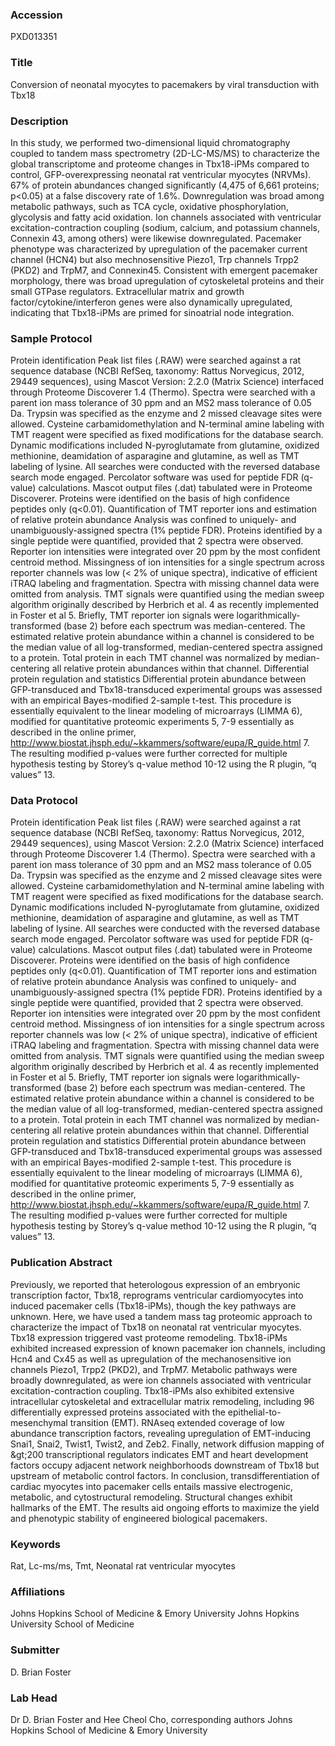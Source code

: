 ### Accession
PXD013351

### Title
Conversion of neonatal myocytes to pacemakers by viral transduction with Tbx18

### Description
In this study, we performed two-dimensional liquid chromatography coupled to tandem mass spectrometry (2D-LC-MS/MS) to characterize the global transcriptome and proteome changes in Tbx18-iPMs compared to control, GFP-overexpressing neonatal rat ventricular myocytes (NRVMs). 67% of protein abundances changed significantly (4,475 of 6,661 proteins; p<0.05) at a false discovery rate of 1.6%. Downregulation was broad among metabolic pathways, such as TCA cycle, oxidative phosphorylation, glycolysis and fatty acid oxidation. Ion channels associated with ventricular excitation-contraction coupling (sodium, calcium, and potassium channels, Connexin 43, among others) were likewise downregulated. Pacemaker phenotype was characterized by upregulation of the pacemaker current channel (HCN4) but also mechnosensitive Piezo1, Trp channels Trpp2 (PKD2) and TrpM7, and Connexin45.  Consistent with emergent pacemaker morphology, there was broad upregulation of cytoskeletal proteins and their small GTPase regulators. Extracellular matrix and growth factor/cytokine/interferon genes were also dynamically upregulated, indicating that Tbx18-iPMs are primed for sinoatrial node integration.

### Sample Protocol
Protein identification Peak list files (.RAW) were searched against a rat sequence database (NCBI RefSeq, taxonomy: Rattus Norvegicus, 2012, 29449 sequences), using Mascot Version: 2.2.0 (Matrix Science) interfaced through Proteome Discoverer 1.4 (Thermo). Spectra were searched with a parent ion mass tolerance of 30 ppm and an MS2 mass tolerance of 0.05 Da. Trypsin was specified as the enzyme and 2 missed cleavage sites were allowed. Cysteine carbamidomethylation and N-terminal amine labeling with TMT reagent were specified as fixed modifications for the database search. Dynamic modifications included N-pyroglutamate from glutamine, oxidized methionine, deamidation of asparagine and glutamine, as well as TMT labeling of lysine.  All searches were conducted with the reversed database search mode engaged. Percolator software was used for peptide FDR (q-value) calculations. Mascot output files (.dat) tabulated were in Proteome Discoverer. Proteins were identified on the basis of high confidence peptides only (q<0.01).   Quantification of TMT reporter ions and estimation of relative protein abundance Analysis was confined to uniquely- and unambiguously-assigned spectra (1% peptide FDR). Proteins identified by a single peptide were quantified, provided that 2 spectra were observed. Reporter ion intensities were integrated over 20 ppm by the most confident centroid method. Missingness of ion intensities for a single spectrum across reporter channels was low (< 2% of unique spectra), indicative of efficient iTRAQ labeling and fragmentation. Spectra with missing channel data were omitted from analysis. TMT signals were quantified using the median sweep algorithm originally described by Herbrich et al. 4 as recently implemented in Foster et al 5. Briefly, TMT reporter ion signals were logarithmically-transformed (base 2) before each spectrum was median-centered. The estimated relative protein abundance within a channel is considered to be the median value of all log-transformed, median-centered spectra assigned to a protein. Total protein in each TMT channel was normalized by median-centering all relative protein abundances within that channel.   Differential protein regulation and statistics Differential protein abundance between GFP-transduced and Tbx18-transduced experimental groups was assessed with an empirical Bayes-modified 2-sample t-test. This procedure is essentially equivalent to the linear modeling of microarrays  (LIMMA 6), modified for quantitative proteomic experiments 5, 7-9 essentially as described in the online primer, http://www.biostat.jhsph.edu/~kkammers/software/eupa/R_guide.html 7. The resulting modified p-values were further corrected for multiple hypothesis testing by Storey’s q-value method 10-12 using the R plugin,  “q values” 13.

### Data Protocol
Protein identification Peak list files (.RAW) were searched against a rat sequence database (NCBI RefSeq, taxonomy: Rattus Norvegicus, 2012, 29449 sequences), using Mascot Version: 2.2.0 (Matrix Science) interfaced through Proteome Discoverer 1.4 (Thermo). Spectra were searched with a parent ion mass tolerance of 30 ppm and an MS2 mass tolerance of 0.05 Da. Trypsin was specified as the enzyme and 2 missed cleavage sites were allowed. Cysteine carbamidomethylation and N-terminal amine labeling with TMT reagent were specified as fixed modifications for the database search. Dynamic modifications included N-pyroglutamate from glutamine, oxidized methionine, deamidation of asparagine and glutamine, as well as TMT labeling of lysine.  All searches were conducted with the reversed database search mode engaged. Percolator software was used for peptide FDR (q-value) calculations. Mascot output files (.dat) tabulated were in Proteome Discoverer. Proteins were identified on the basis of high confidence peptides only (q<0.01).   Quantification of TMT reporter ions and estimation of relative protein abundance Analysis was confined to uniquely- and unambiguously-assigned spectra (1% peptide FDR). Proteins identified by a single peptide were quantified, provided that 2 spectra were observed. Reporter ion intensities were integrated over 20 ppm by the most confident centroid method. Missingness of ion intensities for a single spectrum across reporter channels was low (< 2% of unique spectra), indicative of efficient iTRAQ labeling and fragmentation. Spectra with missing channel data were omitted from analysis. TMT signals were quantified using the median sweep algorithm originally described by Herbrich et al. 4 as recently implemented in Foster et al 5. Briefly, TMT reporter ion signals were logarithmically-transformed (base 2) before each spectrum was median-centered. The estimated relative protein abundance within a channel is considered to be the median value of all log-transformed, median-centered spectra assigned to a protein. Total protein in each TMT channel was normalized by median-centering all relative protein abundances within that channel.   Differential protein regulation and statistics Differential protein abundance between GFP-transduced and Tbx18-transduced experimental groups was assessed with an empirical Bayes-modified 2-sample t-test. This procedure is essentially equivalent to the linear modeling of microarrays  (LIMMA 6), modified for quantitative proteomic experiments 5, 7-9 essentially as described in the online primer, http://www.biostat.jhsph.edu/~kkammers/software/eupa/R_guide.html 7. The resulting modified p-values were further corrected for multiple hypothesis testing by Storey’s q-value method 10-12 using the R plugin,  “q values” 13.

### Publication Abstract
Previously, we reported that heterologous expression of an embryonic transcription factor, Tbx18, reprograms ventricular cardiomyocytes into induced pacemaker cells (Tbx18-iPMs), though the key pathways are unknown. Here, we have used a tandem mass tag proteomic approach to characterize the impact of Tbx18 on neonatal rat ventricular myocytes. Tbx18 expression triggered vast proteome remodeling. Tbx18-iPMs exhibited increased expression of known pacemaker ion channels, including Hcn4 and Cx45 as well as upregulation of the mechanosensitive ion channels Piezo1, Trpp2 (PKD2), and TrpM7. Metabolic pathways were broadly downregulated, as were ion channels associated with ventricular excitation-contraction coupling. Tbx18-iPMs also exhibited extensive intracellular cytoskeletal and extracellular matrix remodeling, including 96 differentially expressed proteins associated with the epithelial-to-mesenchymal transition (EMT). RNAseq extended coverage of low abundance transcription factors, revealing upregulation of EMT-inducing Snai1, Snai2, Twist1, Twist2, and Zeb2. Finally, network diffusion mapping of &amp;gt;200 transcriptional regulators indicates EMT and heart development factors occupy adjacent network neighborhoods downstream of Tbx18 but upstream of metabolic control factors. In conclusion, transdifferentiation of cardiac myocytes into pacemaker cells entails massive electrogenic, metabolic, and cytostructural remodeling. Structural changes exhibit hallmarks of the EMT. The results aid ongoing efforts to maximize the yield and phenotypic stability of engineered biological pacemakers.

### Keywords
Rat, Lc-ms/ms, Tmt, Neonatal rat ventricular myocytes

### Affiliations
Johns Hopkins School of Medicine & Emory University
Johns Hopkins University School of Medicine

### Submitter
D. Brian Foster

### Lab Head
Dr D. Brian Foster and Hee Cheol Cho, corresponding authors
Johns Hopkins School of Medicine & Emory University


